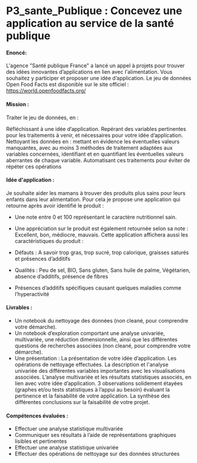 # P3_sante_Publique : Concevez une application au service de la santé publique

#### Enoncé:

L'agence "Santé publique France" a lancé un appel à projets pour trouver des idées innovantes d’applications en lien avec l'alimentation. Vous souhaitez y participer et proposer une idée d’application.
Le jeu de données Open Food Facts est disponible sur le site officiel : https://world.openfoodfacts.org/

#### Mission :

Traiter le jeu de données, en :

Réfléchissant à une idée d’application.
Repérant des variables pertinentes pour les traitements à venir, et nécessaires pour votre idée d’application.
Nettoyant les données en :
mettant en évidence les éventuelles valeurs manquantes, avec au moins 3 méthodes de traitement adaptées aux variables concernées,
identifiant et en quantifiant les éventuelles valeurs aberrantes de chaque variable.
Automatisant ces traitements pour éviter de répéter ces opérations

#### Idée d'application : 

Je souhaite aider les mamans à trouver des produits plus sains pour leurs enfants dans leur alimentation.
Pour cela je propose une application qui retourne après avoir identifié le produit :
- Une note entre 0 et 100 représentant le caractère nutritionnel sain. 
- Une appréciation sur le produit est également retournée selon sa note : Excellent, bon, médiocre, mauvais.
 Cette application affichera aussi les caractéristiques du produit :
 
 - Défauts :  A savoir trop gras, trop sucré, trop calorique, graisses saturés et présences d’additifs
 - Qualités : Peu de sel, BIO, Sans gluten, Sans huile de palme, Végétarien, absence d’additifs, présence de fibres
 - Présences d’additifs spécifiques causant quelques maladies comme l’hyperactivité


#### Livrables :

- Un notebook du nettoyage des données (non cleané, pour comprendre votre démarche). 
- Un notebook d’exploration comportant une analyse univariée, multivariée, une réduction dimensionnelle, ainsi que les différentes questions de recherches associées (non cleané, pour comprendre votre démarche).
- Une présentation :
La présentation de votre idée d’application.
Les opérations de nettoyage effectuées.
La description et l'analyse univariée des différentes variables importantes avec les visualisations associées.
L’analyse multivariée et les résultats statistiques associés, en lien avec votre idée d’application.
3 observations solidement étayées (graphes et/ou tests statistiques à l’appui au besoin) évaluant la pertinence et la faisabilité de votre application.
La synthèse des différentes conclusions sur la faisabilité de votre projet.

#### Compétences évaluées :

- Effectuer une analyse statistique multivariée
- Communiquer ses résultats à l’aide de représentations graphiques lisibles et pertinentes
- Effectuer une analyse statistique univariée
- Effectuer des opérations de nettoyage sur des données structurées
